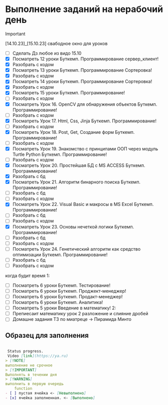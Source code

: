 # Выполнение заданий на нерабочий день

> [!IMPORTANT]
[14.10.23]_[15.10.23] свабодное окно для уроков

- [ ] Сделать Дз любое из видо 15.10
- [x] Посматреть 12 уроки Буткемп. Программирование сервер_клиент!
- [x] Разобрать с кодом
- [x] Посматреть 13 уроки Буткемп. Программирование Сортеровка!
- [x] Разобрать с кодом
- [x] Посматреть 14 уроки Буткемп. Программирование Сортеровка!
- [x] Разобрать с кодом
- [x] Посматреть 15 уроки Буткемп. Программирование!
- [ ] Разобрать с кодом
- [x] Посматреть Урок 16. OpenCV для обнаружения объектов  Буткемп. Программирование!
- [ ] Разобрать с кодом
- [x] Посматреть Урок 17. Html, Css, Jinja  Буткемп. Программирование!
- [ ] Разобрать с кодом
- [x] Посматреть Урок 18. Post, Get, Создание форм  Буткемп. Программирование!
- [ ] Разобрать с кодом
- [x] Посматреть Урок 19. Знакомство с принципами ООП через модуль Turtle Python Буткемп. Программирование!
- [ ] Разобрать с кодом
- [x] Посматреть Урок 20. Простейшая БД с MS ACCESS Буткемп. Программирование!
- [x] Разобрать с бд
- [x] Посматреть Урок 21. Алгоритм бинарного поиска Буткемп. Программирование!
- [ ] Разобрать с бд
- [ ] Разобрать с кодом
- [x] Посматреть Урок 22. Visual Basic и макросы в MS Excel Буткемп. Программирование!
- [ ] Разобрать с бд
- [ ] Разобрать с кодом
- [x] Посматреть Урок 23. Основы нечеткой логики Буткемп. Программирование!
- [ ] Разобрать с бд
- [ ] Разобрать с кодом
- [ ] Посматреть Урок 24. Генетический алгоритм как средство оптимизации Буткемп. Программирование!
- [ ] Разобрать с бд
- [ ] Разобрать с кодом

когда будит время
 1:

- [ ] Посматреть 6 уроки Буткемп. Тестирование!
- [ ] Посматреть 6 уроки Буткемп. Проджект-менеджер!
- [ ] Посматреть 6 уроки Буткемп. Продакт-менеджер!
- [ ] Посматреть 6 уроки Буткемп. Аналитика!
- [ ] Посматреть 5 уроки Введение в математику!
2:
- [ ] Препиесаит математику урок 2 разложение и слияние дробей
- [ ] Домашне задания Т3 по  миатреце -> Пирамида Минто

## Образец для заполнения

```md

 Status progress. 
 Vidеo [link](https://ya.ru)
> [!NOTE]
выполнение не срочное 
> [!IMPORTANT]
Выполнять в течении дня
> [!WARNING]
выполнить в первую очередь
    function
- [ ] пустая ячейка <- [Невыполнено]
- [x] ячейка заполненная. <- [Выполнено]

```

